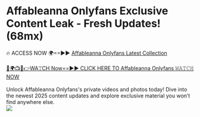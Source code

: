 # Affableanna Onlyfans Exclusive Content Leak - Fresh Updates! (68mx)

🔥 ACCESS NOW 🌍==►► <a href="https://tinyurl.com/kvy9nzfs" rel="nofollow">Affableanna Onlyfans Latest Collection</a>
<br><br>
[🔴🌍📺📱👉WA𝚃CH Now==►► CLICK HERE TO Affableanna Onlyfans 𝚆𝙰𝚃𝙲𝙷 NOW](https://tinyurl.com/kvy9nzfs)
<br><br>
Unlock Affableanna Onlyfans's private videos and photos today! Dive into the newest 2025 content updates and explore exclusive material you won’t find anywhere else.
<br>
<a href="https://tinyurl.com/kvy9nzfs" rel="nofollow" data-target="animated-image.originalLink"><img src="https://camo.githubusercontent.com/8a4f000d20f83aca3bf7ec5f350d767afa0574a8a352519fd8cfa583a6f93a33/68747470733a2f2f692e696d6775722e636f6d2f644a486b345a712e676966" data-canonical-src="https://i.imgur.com/dJHk4Zq.gif" style="max-width: 100%; display: inline-block;" data-target="animated-image.originalImage"></a>
<br>
